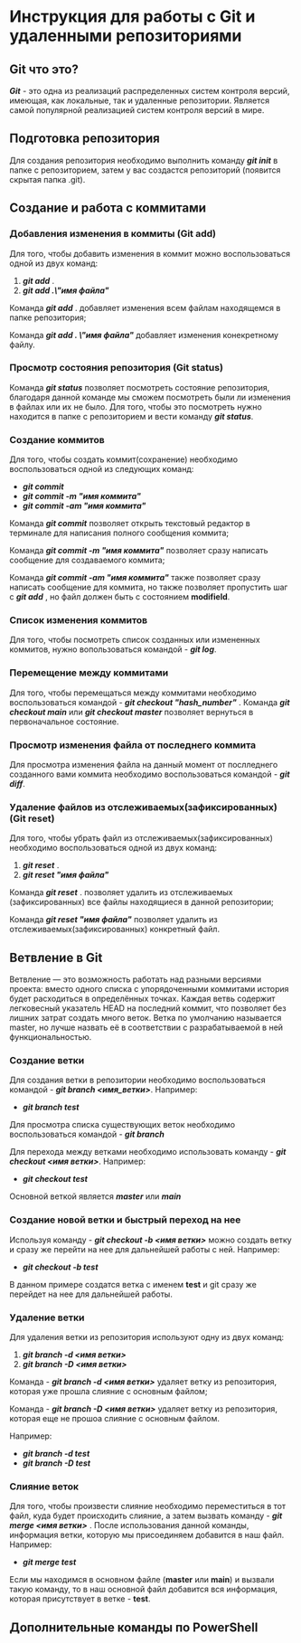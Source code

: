 # Инструкция для работы с Git и удаленными репозиториями


## Git что это?
***Git*** - это одна из реализаций распределенных систем контроля версий, имеющая, как локальные, так и удаленные репозитории. Является самой популярной реализацией систем контроля версий в мире.


## Подготовка репозитория
Для создания репозитория необходимо выполнить команду ***git init*** в папке с репозиторием, затем у вас создастся репозиторий (появится скрытая папка .git).

## Создание и работа с коммитами

### Добавления изменения в коммиты (Git add)
Для того, чтобы добавить изменения в коммит можно воспользоваться одной из двух команд:

1. ***git add*** .
2. ***git add .\\"имя файла"*** 

Команда ***git add*** . добавляет  изменения всем файлам находящемся в папке репозитория;

Команда ***git add . \\"имя файла"*** добавляет изменения конекретному файлу.


### Просмотр состояния репозитория (Git status)
Команда ***git status*** позволяет посмотреть состояние репозитория, благодаря данной команде мы сможем посмотреть были ли изменения в файлах или их не было. Для того, чтобы это посмотреть нужно находится в папке с репозиторием и вести команду ***git status***.

### Создание коммитов
Для того, чтобы создать коммит(сохранение) необходимо воспользоваться одной из следующих команд:
- ***git commit***
- ***git commit -m "имя коммита"***
- ***git commit -am "имя коммита"***

Команда ***git commit*** позволяет открыть текстовый редактор в терминале для написания полного сообщения коммита;

Команда ***git commit -m "имя коммита"*** позволяет сразу написать сообщение для создаваемого коммита;

Команда ***git commit -am "имя коммита"*** также позволяет сразу написать сообщение для коммита, но также позволяет пропустить шаг с ***git add*** , но файл должен быть с состоянием **modifield**.


### Список изменения коммитов
Для того, чтобы посмотреть список созданных или измененных коммитов, нужно вопользоваться командой - ***git log***.


### Перемещение между коммитами
Для того, чтобы перемещаться между коммитами необходимо воспользоваться командой - ***git checkout  "hash_number"*** . Команда ***git checkout main*** или ***git checkout master*** позволяет вернуться в первоначальное состояние.


### Просмотр изменения файла от последнего коммита
Для просмотра изменения файла на данный момент от послледнего созданного вами коммита необходимо воспользоваться командой - ***git diff***. 

### Удаление файлов из отслеживаемых(зафиксированных) (Git reset)
Для того, чтобы убрать файл из отслеживаемых(зафиксированных) необходимо воспользоваться одной из двух команд:
1. ***git reset*** .
2. ***git reset "имя файла"***

Команда ***git reset*** . позволяет удалить из отслеживаемых (зафиксированных) все файлы находящиеся в данной репозитории;

Команда ***git reset "имя файла"*** позволяет удалить из отслеживаемых(зафиксированных) конкретный файл.

## Ветвление в Git
Ветвление — это возможность работать над разными версиями проекта: вместо одного списка с упорядоченными коммитами история будет расходиться в определённых точках. Каждая ветвь содержит легковесный указатель HEAD на последний коммит, что позволяет без лишних затрат создать много веток. Ветка по умолчанию называется master, но лучше назвать её в соответствии с разрабатываемой в ней функциональностью.


### Создание ветки
Для создания ветки в репозитории необходимо воспользоваться командой - ***git branch <имя_ветки>***. Например:

+ ***git branch test*** 

Для просмотра списка существующих веток необходимо воспользоваться командой - ***git branch***
 
Для перехода между ветками  необходимо использовать команду - ***git checkout <имя ветки>***. Например:

+ ***git checkout test***

Основной веткой является ***master*** или ***main***

### Создание новой ветки и быстрый переход на нее

Используя команду - ***git checkout -b <имя ветки>*** можно создать ветку и сразу же перейти на нее для дальнейшей работы с ней. Например:

- ***git checkout -b test***

В данном примере создатся ветка с именем **test** и git сразу же перейдет на нее для дальнейшей работы.


### Удаление ветки
Для удаления ветки из репозитория используют одну из двух команд:
1. ***git branch -d <имя ветки>***
2. ***git branch -D <имя ветки>***

Команда - ***git branch -d <имя ветки>*** удаляет ветку из репозитория, которая уже прошла слияние с основным файлом;

Команда - ***git branch -D <имя ветки>*** удаляет  ветку из репозитория, которая еще не прошоа слияние с основным файлом.

Например: 

+ ***git branch -d test***
+ ***git branch -D test***


### Слияние веток
Для того, чтобы произвести слияние необходимо переместиться в тот файл, куда будет происходить слияние, а затем вызвать команду - ***git merge <имя ветки>*** . После использования данной команды, информация ветки, которую мы присоединяем добавится в наш файл. Например:

+ ***git merge test***

Если мы находимся в основном файле (**master** или **main**) и вызвали такую команду, то в наш основной файл добавится вся информация, которая присутствует в ветке - **test**.



## Дополнительные команды по PowerShell